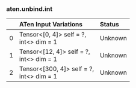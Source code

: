 ### aten.unbind.int
|    | ATen Input Variations                       | Status   |
|---:|:--------------------------------------------|:---------|
|  0 | Tensor<[0, 4]> self = ?,<br>int<> dim = 1   | Unknown  |
|  1 | Tensor<[12, 4]> self = ?,<br>int<> dim = 1  | Unknown  |
|  2 | Tensor<[300, 4]> self = ?,<br>int<> dim = 1 | Unknown  |

